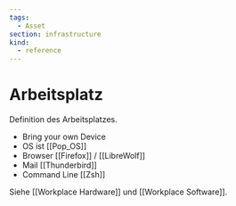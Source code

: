 ```yaml
---
tags:
  - Asset
section: infrastructure
kind:
  - reference
---
```

# Arbeitsplatz

Definition des Arbeitsplatzes.

* Bring your own Device
* OS ist [[Pop_OS]]
* Browser [[Firefox]] / [[LibreWolf]]
* Mail [[Thunderbird]]
* Command Line [[Zsh]]

Siehe [[Workplace Hardware]] und [[Workplace Software]].